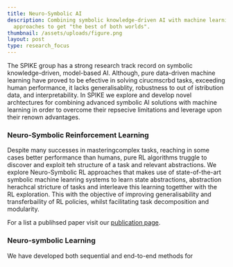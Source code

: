 ```yaml
---
title: Neuro-Symbolic AI
description: Combining symbolic knowledge-driven AI with machine learning
  approaches to get "the best of both worlds".
thumbnail: /assets/uploads/figure.png
layout: post
type: research_focus
---
```

The SPIKE group has a strong research track record on symbolic knowledge-driven, model-based AI. Although, pure data-driven machine learning have proved to be efective in solving cirucmscrbd tasks, exceeding human performance, it lacks generalisablity, robustness to out of istribution data, and interpretability. In SPIKE we explore and develop novel archtectures for combining advanced symbolic AI solutions with machine learning in order to overcome their repsecive limitations and leverage upon their renown advantages.

### **Neuro-Symbolic Reinforcement Learning**

Despite many successes in masteringcomplex tasks, reaching in some cases better performance than humans, pure RL algorithms truggle to discover and exploit teh structure of a task and relevant abstractions. We explore Neuro-Symbolic RL approaches that makes use of state-of-the-art symbolic machine leanring systems to learn state abstractions, abstraction herachcal stricture of tasks and interleave this learning togetther with the RL exploration. This with the objective of improving generalisability and transferbaility of RL policies, whilst facilitating task decomposition and modularity.

For a list a publihsed paper visit our [publication page](https://spike.doc.ic.ac.uk/publications/).



### **Neuro-symbolic Learning**

We have developed both sequential and end-to-end methods for